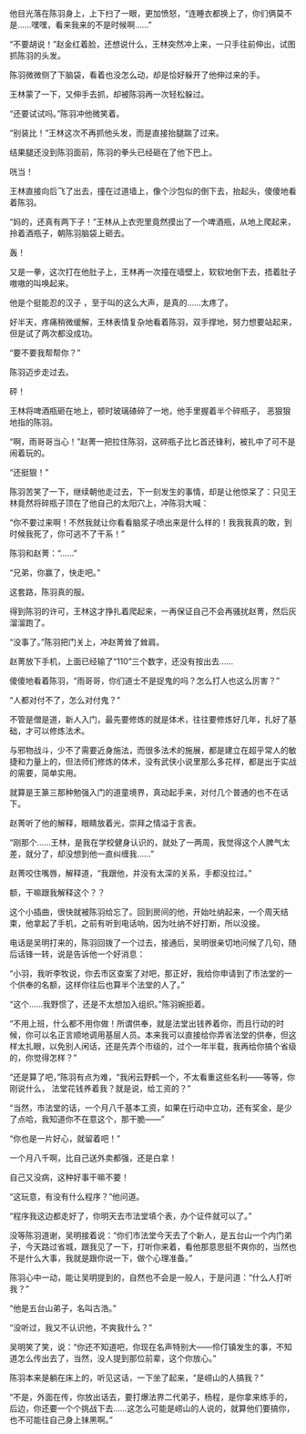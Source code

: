 他目光落在陈羽身上，上下扫了一眼，更加愤怒，“连睡衣都换上了，你们俩莫不是……嘿嘿，看来我来的不是时候啊……”

“不要胡说！”赵金红着脸，还想说什么，王林突然冲上来，一只手往前伸出，试图抓陈羽的头发。

陈羽微微侧了下脑袋，看着也没怎么动，却是恰好躲开了他伸过来的手。

王林蒙了一下，又伸手去抓，却被陈羽再一次轻松躲过。

“还要试试吗。”陈羽冲他微笑着。

“别装比！”王林这次不再抓他头发，而是直接抬腿踹了过来。

结果腿还没到陈羽面前，陈羽的拳头已经砸在了他下巴上。

咣当！

王林直接向后飞了出去，撞在过道墙上，像个沙包似的倒下去，抬起头，傻傻地看着陈羽。

“妈的，还真有两下子！”王林从上衣兜里竟然摸出了一个啤酒瓶，从地上爬起来，拎着酒瓶子，朝陈羽脑袋上砸去。

轰！

又是一拳，这次打在他肚子上，王林再一次撞在墙壁上，软软地倒下去，捂着肚子嗷嗷的叫唤起来。

他是个挺能忍的汉子 ，至于叫的这么大声，是真的……太疼了。

好半天，疼痛稍微缓解，王林表情复杂地看着陈羽，双手撑地，努力想要站起来，但是试了两次都没成功。

“要不要我帮帮你？”

陈羽迈步走过去。

砰！

王林将啤酒瓶砸在地上，顿时玻璃碴碎了一地，他手里握着半个碎瓶子， 恶狠狠地指的陈羽。

“啊，雨哥哥当心！”赵菁一把拉住陈羽，这碎瓶子比匕首还锋利，被扎中了可不是闹着玩的。

“还挺狠！”

陈羽苦笑了一下，继续朝他走过去，下一刻发生的事情，却是让他惊呆了：只见王林竟然将碎瓶子顶在了他自己的太阳穴上，冲陈羽大喊：

“你不要过来啊！不然我就让你看看脑浆子喷出来是什么样的！我我我真的敢，到时候我死了，你可逃不了干系！”

陈羽和赵菁：“……”

“兄弟，你赢了，快走吧。”

这套路，陈羽真的服。

得到陈羽的许可，王林这才挣扎着爬起来，一再保证自己不会再骚扰赵菁，然后灰溜溜跑了。

“没事了。”陈羽把门关上，冲赵菁耸了耸肩。

赵菁放下手机，上面已经输了“110”三个数字，还没有按出去……

傻傻地看着陈羽，“雨哥哥，你们道士不是捉鬼的吗？怎么打人也这么厉害？”

“人都对付不了，怎么对付鬼？”

不管是僧是道，新人入门，最先要修炼的就是体术，往往要修炼好几年，扎好了基础，才可以修炼法术。

与邪物战斗，少不了需要近身施法，而很多法术的施展，都是建立在超乎常人的敏捷和力量上的，但法师们修炼的体术，没有武侠小说里那么多花样，都是出于实战的需要，简单实用。

就算是王篆三那种勉强入门的道童境界，真动起手来，对付几个普通的也不在话下。

赵菁听了他的解释，眼睛放着光，崇拜之情溢于言表。

“刚那个……王林，是我在学校健身认识的，就处了一两周，我觉得这个人脾气太差，就分了，却没想到他一直纠缠我……”

赵菁咬住嘴唇，解释道，“我跟他，并没有太深的关系，手都没拉过。”

额，干嘛跟我解释这个？？

这个小插曲，很快就被陈羽给忘了。回到房间的他，开始吐纳起来，一个周天结束，他拿起了手机，之前有听到电话响，因为吐纳不好打断，所以没接。

电话是吴明打来的，陈羽回拨了一个过去，接通后，吴明很亲切地问候了几句，随后话锋一转，说是告诉他一个好消息：

“小羽，我听李牧说，你去市区查案了对吧，那正好，我给你申请到了市法堂的一个供奉的名额，这样你往后也算半个法堂的人了。”

“这个……我野惯了，还是不太想加入组织。”陈羽婉拒着。

“不用上班，什么都不用你做！所谓供奉，就是法堂出钱养着你，而且行动的时候，你可以名正言顺地调用基层人员。本来我可以直接给你弄省法堂的供奉，但这样太扎眼，以免别人闲话，还是先弄个市级的，过个一年半载，我再给你搞个省级的，你觉得怎样？”

“还是算了吧，”陈羽有点为难，“我闲云野鹤一个，不太看重这些名利——等等，你刚说什么， 法堂花钱养着我？就是说，给工资的？”

“当然，市法堂的话，一个月八千基本工资，如果在行动中立功，还有奖金，是少了点哈，我知道你不在意这个，那干脆——”

“你也是一片好心，就留着吧！”

一个月八千啊，比自己送外卖都强，还是白拿！

自己又没病，这种好事干嘛不要！

“这玩意，有没有什么程序？”他问道。

“程序我这边都走好了，你明天去市法堂填个表，办个证件就可以了。”

没等陈羽道谢，吴明接着说：“你们市法堂今天去了个新人，是五台山一个内门弟子，今天路过省城，跟我见了一下，打听你来着，看他那意思挺不爽你的，当然也不是什么大事，我就是跟你说一下，做个心理准备。”

陈羽心中一动，能让吴明提到的，自然也不会是一般人，于是问道：“什么人打听我？”

“他是五台山弟子，名叫古浩。”

“没听过，我又不认识他，不爽我什么？”

吴明笑了笑，说：“你还不知道吧，你现在名声特别大——伶仃镇发生的事，不知道怎么传出去了，当然，没人提到那位前辈，这个你放心。”

陈羽本来是躺在床上的，听见这话，一下坐了起来，“是崂山的人搞我？”

“不是，外面在传，你放出话去，要打爆法界二代弟子，杨程，是你拿来练手的，后边，你还要一个个挑战下去……这怎么可能是崂山的人说的，就算他们要搞你，也不可能往自己身上抹黑啊。”
